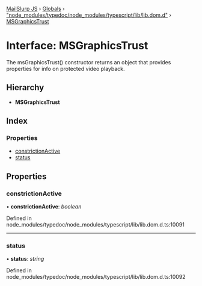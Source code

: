 [MailSlurp JS](../README.md) › [Globals](../globals.md) › ["node_modules/typedoc/node_modules/typescript/lib/lib.dom.d"](../modules/_node_modules_typedoc_node_modules_typescript_lib_lib_dom_d_.md) › [MSGraphicsTrust](_node_modules_typedoc_node_modules_typescript_lib_lib_dom_d_.msgraphicstrust.md)

# Interface: MSGraphicsTrust

The msGraphicsTrust() constructor returns an object that provides properties for info on protected video playback.

## Hierarchy

* **MSGraphicsTrust**

## Index

### Properties

* [constrictionActive](_node_modules_typedoc_node_modules_typescript_lib_lib_dom_d_.msgraphicstrust.md#constrictionactive)
* [status](_node_modules_typedoc_node_modules_typescript_lib_lib_dom_d_.msgraphicstrust.md#status)

## Properties

###  constrictionActive

• **constrictionActive**: *boolean*

Defined in node_modules/typedoc/node_modules/typescript/lib/lib.dom.d.ts:10091

___

###  status

• **status**: *string*

Defined in node_modules/typedoc/node_modules/typescript/lib/lib.dom.d.ts:10092
